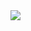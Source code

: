 <picture>
<source 
  srcset="https://github-readme-stats.vercel.app/api?username=cyclothymia&show_icons=true&theme=tokyonight"
  media="(prefers-color-scheme: dark)"
/>
<img src="https://github-readme-stats.vercel.app/api?username=cyclothymia&show_icons=true" />
</picture>
